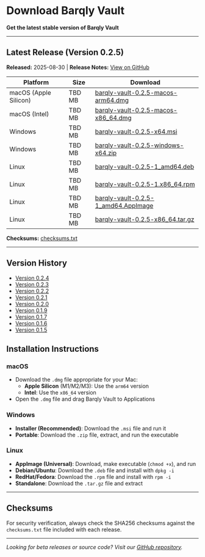 # Download Barqly Vault

**Get the latest stable version of Barqly Vault**

---

## Latest Release (Version 0.2.5)

**Released:** 2025-08-30 | **Release Notes:** [View on GitHub](https://github.com/Barqly/barqly-vault/releases/tag/v0.2.5)

| Platform | Size | Download |
|----------|------|----------|
| macOS (Apple Silicon) | TBD MB | [barqly-vault-0.2.5-macos-arm64.dmg](https://github.com/barqly/barqly-vault/releases/download/v0.2.5/barqly-vault-0.2.5-macos-arm64.dmg) |
| macOS (Intel) | TBD MB | [barqly-vault-0.2.5-macos-x86_64.dmg](https://github.com/barqly/barqly-vault/releases/download/v0.2.5/barqly-vault-0.2.5-macos-x86_64.dmg) |
| Windows | TBD MB | [barqly-vault-0.2.5-x64.msi](https://github.com/barqly/barqly-vault/releases/download/v0.2.5/barqly-vault-0.2.5-x64.msi) |
| Windows | TBD MB | [barqly-vault-0.2.5-windows-x64.zip](https://github.com/barqly/barqly-vault/releases/download/v0.2.5/barqly-vault-0.2.5-windows-x64.zip) |
| Linux | TBD MB | [barqly-vault-0.2.5-1_amd64.deb](https://github.com/barqly/barqly-vault/releases/download/v0.2.5/barqly-vault-0.2.5-1_amd64.deb) |
| Linux | TBD MB | [barqly-vault-0.2.5-1.x86_64.rpm](https://github.com/barqly/barqly-vault/releases/download/v0.2.5/barqly-vault-0.2.5-1.x86_64.rpm) |
| Linux | TBD MB | [barqly-vault-0.2.5-1_amd64.AppImage](https://github.com/barqly/barqly-vault/releases/download/v0.2.5/barqly-vault-0.2.5-1_amd64.AppImage) |
| Linux | TBD MB | [barqly-vault-0.2.5-x86_64.tar.gz](https://github.com/barqly/barqly-vault/releases/download/v0.2.5/barqly-vault-0.2.5-x86_64.tar.gz) |

**Checksums:** [checksums.txt](https://github.com/barqly/barqly-vault/releases/download/v0.2.5/checksums.txt)

---

## Version History

- [Version 0.2.4](https://github.com/Barqly/barqly-vault/releases/tag/v0.2.4)
- [Version 0.2.3](https://github.com/Barqly/barqly-vault/releases/tag/v0.2.3)
- [Version 0.2.2](https://github.com/Barqly/barqly-vault/releases/tag/v0.2.2)
- [Version 0.2.1](https://github.com/Barqly/barqly-vault/releases/tag/v0.2.1)
- [Version 0.2.0](https://github.com/Barqly/barqly-vault/releases/tag/v0.2.0)
- [Version 0.1.9](https://github.com/Barqly/barqly-vault/releases/tag/v0.1.9)
- [Version 0.1.7](https://github.com/Barqly/barqly-vault/releases/tag/v0.1.7)
- [Version 0.1.6](https://github.com/Barqly/barqly-vault/releases/tag/v0.1.6)
- [Version 0.1.5](https://github.com/Barqly/barqly-vault/releases/tag/v0.1.5)

## Installation Instructions

### macOS
- Download the `.dmg` file appropriate for your Mac:
  - **Apple Silicon** (M1/M2/M3): Use the `arm64` version
  - **Intel**: Use the `x86_64` version
- Open the `.dmg` file and drag Barqly Vault to Applications

### Windows
- **Installer (Recommended)**: Download the `.msi` file and run it
- **Portable**: Download the `.zip` file, extract, and run the executable

### Linux
- **AppImage (Universal)**: Download, make executable (`chmod +x`), and run
- **Debian/Ubuntu**: Download the `.deb` file and install with `dpkg -i`
- **RedHat/Fedora**: Download the `.rpm` file and install with `rpm -i`
- **Standalone**: Download the `.tar.gz` file and extract

---

## Checksums

For security verification, always check the SHA256 checksums against the `checksums.txt` file included with each release.

---

_Looking for beta releases or source code? Visit our [GitHub repository](https://github.com/barqly/barqly-vault)._

